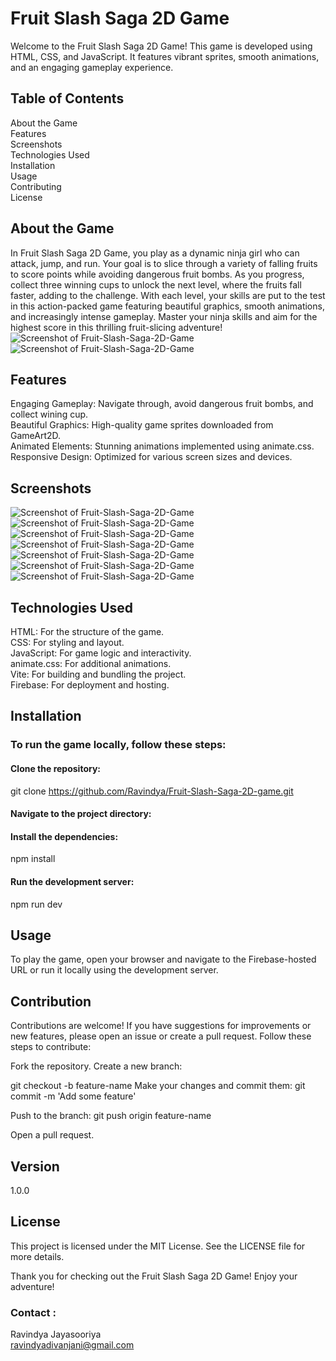 # Fruit Slash Saga 2D Game
Welcome to the Fruit Slash Saga 2D Game! This game is developed using HTML, CSS, and JavaScript. It features vibrant sprites, smooth animations, and an engaging gameplay experience.

## Table of Contents
About the Game<br>
Features<br>
Screenshots<br>
Technologies Used<br>
Installation<br>
Usage<br>
Contributing<br>
License

## About the Game
In Fruit Slash Saga 2D Game, you play as a dynamic ninja girl who can attack, jump, and run. Your goal is to slice through a variety of falling fruits to score points while avoiding dangerous fruit bombs. As you progress, collect three winning cups to unlock the next level, where the fruits fall faster, adding to the challenge. With each level, your skills are put to the test in this action-packed game featuring beautiful graphics, smooth animations, and increasingly intense gameplay. Master your ninja skills and aim for the highest score in this thrilling fruit-slicing adventure!
![Screenshot of Fruit-Slash-Saga-2D-Game](/assets/Game-01.png)
![Screenshot of Fruit-Slash-Saga-2D-Game](/assets/Game-02.png)

## Features
Engaging Gameplay: Navigate through, avoid dangerous fruit bombs, and collect wining cup.<br>
Beautiful Graphics: High-quality game sprites downloaded from GameArt2D.<br>
Animated Elements: Stunning animations implemented using animate.css.<br>
Responsive Design: Optimized for various screen sizes and devices.<br>

## Screenshots
![Screenshot of Fruit-Slash-Saga-2D-Game](/assets/Game-03.png)
![Screenshot of Fruit-Slash-Saga-2D-Game](/assets/Game-04.png)
![Screenshot of Fruit-Slash-Saga-2D-Game](/assets/Game-05.png)
![Screenshot of Fruit-Slash-Saga-2D-Game](/assets/Game-07.png)
![Screenshot of Fruit-Slash-Saga-2D-Game](/assets/Game-08.png)
![Screenshot of Fruit-Slash-Saga-2D-Game](/assets/Game-09.png)
![Screenshot of Fruit-Slash-Saga-2D-Game](/assets/Game-10.png)

## Technologies Used
HTML: For the structure of the game.<br>
CSS: For styling and layout.<br>
JavaScript: For game logic and interactivity.<br>
animate.css: For additional animations.<br>
Vite: For building and bundling the project.<br>
Firebase: For deployment and hosting.

## Installation

### To run the game locally, follow these steps:

#### Clone the repository:
git clone https://github.com/Ravindya/Fruit-Slash-Saga-2D-game.git

#### Navigate to the project directory:

#### Install the dependencies:
npm install

#### Run the development server:
npm run dev

## Usage
To play the game, open your browser and navigate to the Firebase-hosted URL or run it locally using the development server.

## Contribution
Contributions are welcome! If you have suggestions for improvements or new features, please open an issue or create a pull request. Follow these steps to contribute:

Fork the repository.
Create a new branch:

git checkout -b feature-name
Make your changes and commit them:
git commit -m 'Add some feature'

Push to the branch:
git push origin feature-name

Open a pull request.

## Version
1.0.0

## License
This project is licensed under the MIT License. See the LICENSE file for more details.

Thank you for checking out the Fruit Slash Saga 2D Game! Enjoy your adventure!

### Contact :
Ravindya Jayasooriya<br>
[ravindyadivanjani@gmail.com](mailto:ravindyadivanjani@gmail.com)
